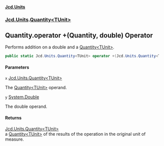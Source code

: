 #### [Jcd.Units](index.md 'index')
### [Jcd.Units](Jcd.Units.md 'Jcd.Units').[Quantity&lt;TUnit&gt;](Jcd.Units.Quantity_TUnit_.md 'Jcd.Units.Quantity<TUnit>')

## Quantity<TUnit>.operator +(Quantity<TUnit>, double) Operator

Performs addition on a double and a [Quantity&lt;TUnit&gt;](Jcd.Units.Quantity_TUnit_.md 'Jcd.Units.Quantity<TUnit>').

```csharp
public static Jcd.Units.Quantity<TUnit> operator +(Jcd.Units.Quantity<TUnit> x, double y);
```
#### Parameters

<a name='Jcd.Units.Quantity_TUnit_.op_Addition(Jcd.Units.Quantity_TUnit_,double).x'></a>

`x` [Jcd.Units.Quantity&lt;](Jcd.Units.Quantity_TUnit_.md 'Jcd.Units.Quantity<TUnit>')[TUnit](Jcd.Units.Quantity_TUnit_.md#Jcd.Units.Quantity_TUnit_.TUnit 'Jcd.Units.Quantity<TUnit>.TUnit')[&gt;](Jcd.Units.Quantity_TUnit_.md 'Jcd.Units.Quantity<TUnit>')

The [Quantity&lt;TUnit&gt;](Jcd.Units.Quantity_TUnit_.md 'Jcd.Units.Quantity<TUnit>') operand.

<a name='Jcd.Units.Quantity_TUnit_.op_Addition(Jcd.Units.Quantity_TUnit_,double).y'></a>

`y` [System.Double](https://docs.microsoft.com/en-us/dotnet/api/System.Double 'System.Double')

The double operand.

#### Returns
[Jcd.Units.Quantity&lt;](Jcd.Units.Quantity_TUnit_.md 'Jcd.Units.Quantity<TUnit>')[TUnit](Jcd.Units.Quantity_TUnit_.md#Jcd.Units.Quantity_TUnit_.TUnit 'Jcd.Units.Quantity<TUnit>.TUnit')[&gt;](Jcd.Units.Quantity_TUnit_.md 'Jcd.Units.Quantity<TUnit>')  
a [Quantity&lt;TUnit&gt;](Jcd.Units.Quantity_TUnit_.md 'Jcd.Units.Quantity<TUnit>') of the results of the operation in the original unit of measure.
